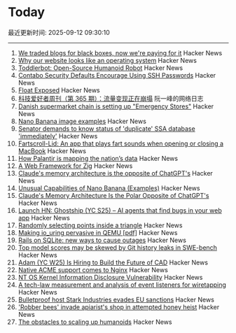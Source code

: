 # Today

最近更新时间: 2025-09-12 09:30:10

--- 
1. [We traded blogs for black boxes, now we're paying for it](https://tekhne.dev/internet-resist/) Hacker News
2. [Why our website looks like an operating system](https://posthog.com/blog/why-os) Hacker News
3. [Toddlerbot: Open-Source Humanoid Robot](https://toddlerbot.github.io/) Hacker News
4. [Contabo Security Defaults Encourage Using SSH Passwords](https://jamesoclaire.com/2025/09/12/contabo-defaults-encourage-using-ssh-passwords/) Hacker News
5. [Float Exposed](https://float.exposed/) Hacker News
6. [科技爱好者周刊（第 365 期）：流量变现正在崩塌](http://www.ruanyifeng.com/blog/2025/09/weekly-issue-365.html) 阮一峰的网络日志
7. [Danish supermarket chain is setting up "Emergency Stores"](https://swiss.social/@swaldorff/115186445638788782) Hacker News
8. [Nano Banana image examples](https://github.com/PicoTrex/Awesome-Nano-Banana-images/blob/main/README_en.md) Hacker News
9. [Senator demands to know status of 'duplicate' SSA database 'immediately'](https://www.theregister.com/2025/09/11/ssa_doge_whistleblower_demand/) Hacker News
10. [Fartscroll-Lid: An app that plays fart sounds when opening or closing a MacBook](https://github.com/iannuttall/fartscroll-lid) Hacker News
11. [How Palantir is mapping the nation’s data](https://theconversation.com/when-the-government-can-see-everything-how-one-company-palantir-is-mapping-the-nations-data-263178) Hacker News
12. [A Web Framework for Zig](https://www.jetzig.dev/) Hacker News
13. [Claude's memory architecture is the opposite of ChatGPT's](https://www.shloked.com/writing/claude-memory) Hacker News
14. [Unusual Capabilities of Nano Banana (Examples)](https://github.com/PicoTrex/Awesome-Nano-Banana-images/blob/main/README_en.md) Hacker News
15. [Claude's Memory Architecture Is the Polar Opposite of ChatGPT's](https://www.shloked.com/writing/claude-memory) Hacker News
16. [Launch HN: Ghostship (YC S25) – AI agents that find bugs in your web app](https://news.ycombinator.com/item?id=45215032) Hacker News
17. [Randomly selecting points inside a triangle](https://www.johndcook.com/blog/2025/09/11/random-inside-triangle/) Hacker News
18. [Making io_uring pervasive in QEMU [pdf]](https://vmsplice.net/~stefan/stefanha-kvm-forum-2025.pdf) Hacker News
19. [Rails on SQLite: new ways to cause outages](https://andre.arko.net/2025/09/11/rails-on-sqlite-exciting-new-ways-to-cause-outages/) Hacker News
20. [Top model scores may be skewed by Git history leaks in SWE-bench](https://github.com/SWE-bench/SWE-bench/issues/465) Hacker News
21. [Adam (YC W25) Is Hiring to Build the Future of CAD](https://www.ycombinator.com/companies/adam/jobs/q6td4uk-founding-engineer) Hacker News
22. [Native ACME support comes to Nginx](https://letsencrypt.org/2025/09/11/native-acme-for-nginx) Hacker News
23. [NT OS Kernel Information Disclosure Vulnerability](https://www.crowdfense.com/nt-os-kernel-information-disclosure-vulnerability-cve-2025-53136/) Hacker News
24. [A tech-law measurement and analysis of event listeners for wiretapping](https://arxiv.org/abs/2508.19825) Hacker News
25. [Bulletproof host Stark Industries evades EU sanctions](https://krebsonsecurity.com/2025/09/bulletproof-host-stark-industries-evades-eu-sanctions/) Hacker News
26. ['Robber bees' invade apiarist's shop in attempted honey heist](https://www.cbc.ca/news/canada/british-columbia/robber-bees-terrace-bc-apiary-1.7627532) Hacker News
27. [The obstacles to scaling up humanoids](https://spectrum.ieee.org/humanoid-robot-scaling) Hacker News
